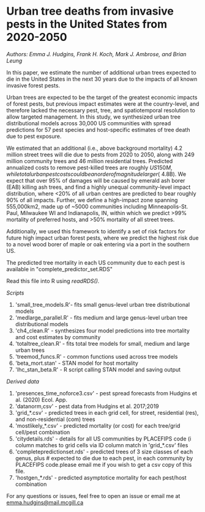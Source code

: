 # Urban tree deaths from invasive pests in the United States from 2020-2050
<i>Authors: Emma J. Hudgins, Frank H. Koch, Mark J. Ambrose, and Brian Leung</i>

In this paper, we estimate the number of additional urban trees expected to die in the United States in the next 30 years due to the impacts of all known invasive forest pests.

Urban trees are expected to be the target of the greatest economic impacts of forest pests, but previous impact estimates were at the country-level, and therefore lacked the necessary pest, tree, and spatiotemporal resolution to allow targeted management. In this study, we synthesized urban tree distributional models across 30,000 US communities with spread predictions for 57 pest species and host-specific estimates of tree death due to pest exposure. 

We estimated that an additional (i.e., above background mortality) 4.2 million street trees will die due to pests from 2020 to 2050, along with 249 million community trees and 46 million residential trees. Predicted annualized costs to remove pest-killed trees are roughly $US 150M, while total urban pest costs could be an order of magnitude larger (~$4.8B). We expect that over 95% of damages will be caused by emerald ash borer (EAB) killing ash trees, and find a highly unequal community-level impact distribution, where <20% of all urban centres are predicted to bear roughly 90% of all impacts. Further, we define a high-impact zone spanning 555,000km2, made up of ~5000 communities including Minneapolis-St. Paul, Milwaukee WI and Indianapolis, IN, within which we predict >99% mortality of preferred hosts, and >50% mortality of all street trees.   

Additionally, we used this framework to identify a set of risk factors for future high impact urban forest pests, where we predict the highest risk due to a novel wood borer of maple or oak entering via a port in the southern US. 

The predicted tree mortality in each US community due to each pest is available in "complete_predictor_set.RDS"

Read this file into R using <i>readRDS().</i>


*Scripts*
1. 'small_tree_models.R'- fits small genus-level urban tree distributional models
2. 'medlarge_parallel.R' - fits medium and large genus-level urban tree distributional models
3. 'ch4_clean.R' - synthesizes four model predictions into tree mortality and cost estimates by community
4. 'totaltree_clean.R' - fits total tree models for small, medium and large urban trees
5. 'treemod_funcs.R' - common functions used across tree models
6. 'beta_mort.stan' - STAN model for host mortality
7. 'lhc_stan_beta.R' - R script calling STAN model and saving output


*Derived data*
1. 'presences_time_noforce3.csv' - pest spread forecasts from Hudgins et al. (2020) Ecol. App.
2. 'datanorm,csv' - pest data from Hudgins et al. 2017;2019
3. 'grid_*.csv' - predicted trees in each grid cell, for street, residential (res), and non-residential (com) trees
4. 'mostlikely_*.csv' - predicted mortality (or cost) for each tree/grid cell/pest combination
5. 'citydetails.rds' - details for all US communities by PLACEFIPS code (i column matches to grid cells via ID column match in 'grid_*.csv' files
6. 'completepredictionset.rds' - predicted trees of 3 size classes of each genus, plus # expected to die due to each pest, in each community by PLACEFIPS code.please email me if you wish to get a csv copy of this file.
7. 'hostgen_*.rds' - predicted asymptotice mortality for each pest/host combination

For any questions or issues, feel free to open an issue or email me at emma.hudgins@mail.mcgill.ca





